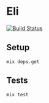 # Eli
[![Build Status](https://travis-ci.org/samuelleeuwenburg/Eli.svg?branch=master)](https://travis-ci.org/samuelleeuwenburg/Eli)

## Setup
`mix deps.get`

## Tests
`mix test`

